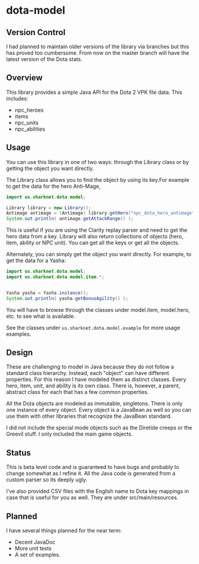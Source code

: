 # dota-model

## Version Control
I had planned to maintain older versions of the library via branches but this has proved too cumbersome. From now on the master branch will have the latest version of the Dota stats.

## Overview
This library provides a simple Java API for the Dota 2 VPK file data. This includes:
 
 * npc_heroes
 * items
 * npc_units
 * npc_abilities
 
## Usage
You can use this library in one of two ways: through the Library class or by getting the object you want directly.

The Library class allows you to find the object by using its key.For example to get the data for the hero Anti-Mage,

```java
import us.sharknet.dota.model;

Library library = new Library();
Antimage antimage = (Antimage) library.getHero("npc_dota_hero_antimage");
System.out.println( antimage.getAttackRange() );
```  

This is useful if you are using the Clarity replay parser and need to get the hero data from a key. Library will also return collections of objects (hero, item, ability or NPC unit). You can get all the keys or get all the objects.
  
Alternately, you can simply get the object you want directly. For example, to get the data for a Yasha:

```java
import us.sharknet.dota.model;
import us.sharknet.dota.model.item.*;


Yasha yasha = Yasha.instance();
System.out.println( yasha.getBonusAgility() );
```  

You will have to browse through the classes under model.item, model.hero, etc. to see what is available.

See the classes under ```us.sharknet.dota.model.example``` for more usage examples.

## Design
 
These are challenging to model in Java because they do not follow a standard class hierarchy. Instead, each "object" can have different properties. For this reason I have modeled them as distinct classes. Every hero, item, unit, and ability is its own class. There is, however, a parent, abstract class for each that has a few common properties.
 
All the Dota objects are modeled as immutable, singletons. There is only one instance of every object. Every object is a JavaBean as well so you can use them with other libraries that recognize the JavaBean standard.

I did not include the special mode objects such as the Diretide creeps or the Greevil stuff. I only included the main game objects.

## Status
This is beta level code and is guaranteed to have bugs and probably to change somewhat as I refine it. All the Java code is generated from a custom parser so its deeply ugly.  

I've also provided CSV files with the English name to Dota key mappings in case that is useful for you as well. They are under src/main/resources.

## Planned
I have several things planned for the near term:
* Decent JavaDoc
* More unit tests
* A set of examples.